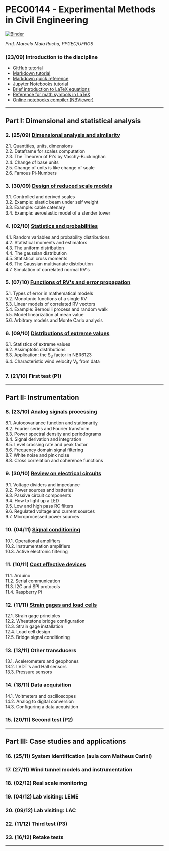 #  PEC00144 - Experimental Methods in Civil Engineering

[![Binder](https://mybinder.org/badge_logo.svg)](https://mybinder.org/v2/gh/mmaiarocha/PEC00144/master)

_Prof. Marcelo Maia Rocha, PPGEC/UFRGS_

###  (23/09) Introduction to the discipline

* [GitHub tutorial](https://guides.github.com/activities/hello-world/)
* [Markdown tutorial](https://www.markdowntutorial.com/)
* [Markdown quick reference](https://en.support.wordpress.com/markdown-quick-reference/)
* [Jupyter Notebooks tutorial](https://www.dataquest.io/blog/jupyter-notebook-tutorial/)
* [Brief introduction to LaTeX equations](https://www.latex-tutorial.com/tutorials/amsmath/) 
* [Reference for math symbols in LaTeX](https://www.latex-tutorial.com/symbols/math-symbols/)
* [Online notebooks compiler (NBViewer)](https://nbviewer.jupyter.org/)

---

## Part I: Dimensional and statistical analysis

###  2. (25/09) [Dimensional analysis and similarity](https://nbviewer.jupyter.org/github/mmaiarocha/PEC00144/blob/master/02_Dimensional_analysis.ipynb?flush_cache=true)

2.1. Quantities, units, dimensions   
2.2. Dataframe for scales computation   
2.3. The Theorem of Pi's by Vaschy-Buckinghan   
2.4. Change of base units   
2.5. Change of units is like change of scale   
2.6. Famous Pi-Numbers   

###  3. (30/09) [Design of reduced scale models](https://nbviewer.jupyter.org/github/mmaiarocha/PEC00144/blob/master/03_Reduced_scale.ipynb?flush_cache=true)
3.1. Controlled and derived scales   
3.2. Example: elastic beam under self weight   
3.3. Example: cable catenary   
3.4. Example: aeroelastic model of a slender tower   

###  4. (02/10) [Statistics and probabilities](https://nbviewer.jupyter.org/github/mmaiarocha/PEC00144/blob/master/04_Probabilities.ipynb?flush_cache=true)
4.1. Random variables and probability distributions   
4.2. Statistical moments and estimators   
4.3. The uniform distribution   
4.4. The gaussian distribution   
4.5. Statistical cross moments   
4.6. The Gaussian multivariate distribution   
4.7. Simulation of correlated normal RV's   

###  5. (07/10) [Functions of RV's and error propagation](https://nbviewer.jupyter.org/github/mmaiarocha/PEC00144/blob/master/05_Error_propagation.ipynb?flush_cache=true)
5.1. Types of error in mathematical models   
5.2. Monotonic functions of a single RV   
5.3. Linear models of correlated RV vectors   
5.4. Example: Bernoulli process and random walk   
5.5. Model linearization at mean value   
5.6. Arbitrary models and Monte Carlo analysis   

###  6. (09/10) [Distributions of extreme values](https://nbviewer.jupyter.org/github/mmaiarocha/PEC00144/blob/master/06_Extreme_values.ipynb?flush_cache=true)   
6.1. Statistics of extreme values   
6.2. Assimptotic distributions   
6.3. Application: the S<sub>3</sub> factor in NBR6123   
6.4. Characteristic wind velocity V<sub>k</sub> from data   

###  7. (21/10) First test (P1) 

---

## Part II: Instrumentation

###  8. (23/10) [Analog signals processing](https://nbviewer.jupyter.org/github/mmaiarocha/PEC00144/blob/master/08_AnalogSignals.ipynb?flush_cache=true)  
8.1. Autocovariance function and stationarity   
8.2. Fourier series and Fourier transform   
8.3. Power spectral density and periodograms   
8.4. Signal derivation and integration   
8.5. Level crossing rate and peak factor   
8.6. Frequency domain signal filtering   
8.7. White noise and pink noise   
8.8. Cross correlation and coherence functions   

### 9. (30/10) [Review on electrical circuits](https://nbviewer.jupyter.org/github/mmaiarocha/PEC00144/blob/master/09_VoltageDividers.ipynb?flush_cache=true)  
9.1. Voltage dividers and impedance   
9.2. Power sources and batteries   
9.3. Passive circuit components   
9.4. How to light up a LED   
9.5. Low and high pass RC filters   
9.6. Regulated voltage and current sources   
9.7. Microprocessed power sources   

### 10. (04/11) [Signal conditioning](https://nbviewer.jupyter.org/github/mmaiarocha/PEC00144/blob/master/10_SignalConditioning.ipynb?flush_cache=true)
10.1. Operational amplifiers    
10.2. Instrumentation amplifiers   
10.3. Active electronic filtering    

### 11. (10/11) [Cost effective devices](https://nbviewer.jupyter.org/github/mmaiarocha/PEC00144/blob/master/11_Arduino.ipynb?flush_cache=true)
11.1. Arduino   
11.2. Serial communication   
11.3. I2C and SPI protocols   
11.4. Raspberry Pi   

### 12. (11/11) [Strain gages and load cells](https://nbviewer.jupyter.org/github/mmaiarocha/PEC00144/blob/master/12_LoadCells.ipynb?flush_cache=true)
12.1. Strain gage principles   
12.2. Wheatstone bridge configuration   
12.3. Strain gage installation   
12.4. Load cell design   
12.5. Bridge signal conditioning   

### 13. (13/11) Other transducers
13.1. Acelerometers and geophones   
13.2. LVDT's and Hall sensors   
13.3. Pressure sensors   

### 14. (18/11) Data acquisition 
14.1. Voltmeters and oscilloscopes   
14.2. Analog to digital conversion   
14.3. Configuring a data acquisition  

### 15. (20/11) Second test (P2)   

---

## Part III: Case studies and applications

### 16. (25/11) System identification (aula com Matheus Carini)

### 17. (27/11) Wind tunnel models and instrumentation

### 18. (02/12) Real scale monitoring

### 19. (04/12) Lab visiting: LEME

### 20. (09/12) Lab visiting: LAC   

### 22. (11/12) Third test (P3) 

### 23. (16/12) Retake tests

---
